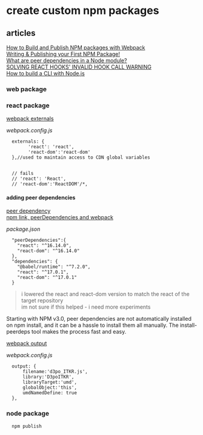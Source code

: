 # create custom npm packages   

## articles   
[How to Build and Publish NPM packages with Webpack](https://itnext.io/how-to-build-and-publish-npm-packages-with-webpack-dea19bb14627)   
[Writing & Publishing your First NPM Package!](https://youtu.be/4zzbNac6f6Q)   
[What are peer dependencies in a Node module?](https://flaviocopes.com/npm-peer-dependencies/)   
[SOLVING REACT HOOKS' INVALID HOOK CALL WARNING](https://robkendal.co.uk/blog/2019-12-22-solving-react-hooks-invalid-hook-call-warning)   
[How to build a CLI with Node.js](https://www.twilio.com/blog/how-to-build-a-cli-with-node-js)   


### web package


### react package

[webpack externals](https://webpack.js.org/configuration/externals/)   

_webpack.config.js_

```
  externals: {
        'react': 'react',
        'react-dom':'react-dom'
  },//used to maintain access to CDN global variables


  // fails
  // 'react': 'React',
  // 'react-dom':'ReactDOM'/*,
```

#### adding peer dependencies   

[peer dependency](https://stackoverflow.com/questions/60584098/does-npm-have-a-flag-for-peer-dependency-install)   
[npm link, peerDependencies and webpack](https://medium.com/@penx/managing-dependencies-in-a-node-package-so-that-they-are-compatible-with-npm-link-61befa5aaca7)   

_package.json_

```
  "peerDependencies":{
    "react": "^16.14.0",
    "react-dom": "^16.14.0"
  },
  "dependencies": {
    "@babel/runtime": "^7.2.0",
    "react": "^17.0.1",
    "react-dom": "^17.0.1"
  }
```

> i lowered the react and react-dom version to match the react of the target repository   
> im not sure if this helped - i need more experiments

Starting with NPM v3.0, peer dependencies are not automatically installed on npm install, and it can be a hassle to install them all manually. The install-peerdeps tool makes the process fast and easy.   

[webpack output](https://webpack.js.org/configuration/output/#outputumdnameddefine)   

_webpack.config.js_

```
  output: {
      filename:'d3po_ITKR.js',
      library:'D3poITKR',
      libraryTarget:'umd',
      globalObject:'this',
      umdNamedDefine: true
  },
```

### node package



```
  npm publish
```
